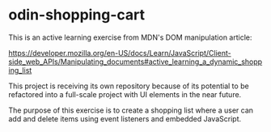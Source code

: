 # odin-shopping-cart

This is an active learning exercise from MDN's DOM manipulation article:

https://developer.mozilla.org/en-US/docs/Learn/JavaScript/Client-side_web_APIs/Manipulating_documents#active_learning_a_dynamic_shopping_list

This project is receiving its own repository because of its potential to be refactored into a full-scale project with UI elements in the near future.

The purpose of this exercise is to create a shopping list where a user can add and delete items using event listeners and embedded JavaScript.

